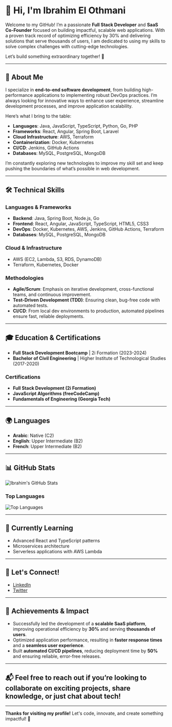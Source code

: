 # 👋 Hi, I'm Ibrahim El Othmani

Welcome to my GitHub! I’m a passionate **Full Stack Developer** and **SaaS Co-Founder** focused on building impactful, scalable web applications. With a proven track record of optimizing efficiency by 30% and delivering solutions that serve thousands of users, I am dedicated to using my skills to solve complex challenges with cutting-edge technologies.

Let’s build something extraordinary together! 🚀

---

## 🚀 About Me

I specialize in **end-to-end software development**, from building high-performance applications to implementing robust DevOps practices. I’m always looking for innovative ways to enhance user experience, streamline development processes, and improve application scalability. 

Here’s what I bring to the table:

- **Languages**: Java, JavaScript, TypeScript, Python, Go, PHP
- **Frameworks**: React, Angular, Spring Boot, Laravel
- **Cloud Infrastructure**: AWS, Terraform
- **Containerization**: Docker, Kubernetes
- **CI/CD**: Jenkins, GitHub Actions
- **Databases**: MySQL, PostgreSQL, MongoDB

I’m constantly exploring new technologies to improve my skill set and keep pushing the boundaries of what’s possible in web development.

---

## 🛠️ Technical Skills

### **Languages & Frameworks**
- **Backend**: Java, Spring Boot, Node.js, Go
- **Frontend**: React, Angular, JavaScript, TypeScript, HTML5, CSS3
- **DevOps**: Docker, Kubernetes, AWS, Jenkins, GitHub Actions, Terraform
- **Databases**: MySQL, PostgreSQL, MongoDB

### **Cloud & Infrastructure**
- AWS (EC2, Lambda, S3, RDS, DynamoDB)
- Terraform, Kubernetes, Docker

### **Methodologies**
- **Agile/Scrum**: Emphasis on iterative development, cross-functional teams, and continuous improvement.
- **Test-Driven Development (TDD)**: Ensuring clean, bug-free code with automated tests.
- **CI/CD**: From local dev environments to production, automated pipelines ensure fast, reliable deployments.

---

## 🎓 Education & Certifications

- **Full Stack Development Bootcamp** | 2i Formation (2023-2024)
- **Bachelor of Civil Engineering** | Higher Institute of Technological Studies (2017-2020)

### Certifications
- **Full Stack Development (2i Formation)**
- **JavaScript Algorithms (freeCodeCamp)**
- **Fundamentals of Engineering (Georgia Tech)**

---

## 🌍 Languages

- **Arabic**: Native (C2)
- **English**: Upper Intermediate (B2)
- **French**: Upper Intermediate (B2)

---

## 📊 GitHub Stats

![Ibrahim's GitHub Stats](https://github-readme-stats.vercel.app/api?username=ibrahimelothmani&show_icons=true&count_private=true&hide=prs&hide_title=true)

### Top Languages

![Top Languages](https://github-readme-stats.vercel.app/api/top-langs/?username=ibrahimelothmani&layout=compact&langs_count=10&hide_title=true)

---

## 🌱 Currently Learning
- Advanced React and TypeScript patterns
- Microservices architecture
- Serverless applications with AWS Lambda

---

## 💬 Let's Connect!

- [LinkedIn](https://www.linkedin.com/in/ibrahimelothmani)  
- [Twitter](https://twitter.com/ibrahimelothmani)

---

## 🎯 Achievements & Impact

- Successfully led the development of a **scalable SaaS platform**, improving operational efficiency by **30%** and serving **thousands of users**.
- Optimized application performance, resulting in **faster response times** and a **seamless user experience**.
- Built **automated CI/CD pipelines**, reducing deployment time by **50%** and ensuring reliable, error-free releases.

---

## 📬 Feel free to reach out if you’re looking to collaborate on exciting projects, share knowledge, or just chat about tech! 

---

**Thanks for visiting my profile!** Let's code, innovate, and create something impactful! 🚀
